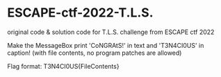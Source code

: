 # ESCAPE-ctf-2022-T.L.S.
original code &amp; solution code for T.L.S. challenge from ESCAPE ctf 2022

Make the MessageBox print 'CoNGRAtS!' in text and 'T3N4CI0US' in caption!
(with file contents, no program patches are allowed)

Flag format: T3N4CI0US{FileContents}

